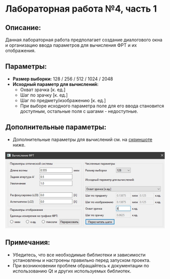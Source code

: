 # Лабораторная работа №4, часть 1


## Описание:

Данная лабораторная работа предполагает создание диалогового окна и организацию ввода параметров для вычисления ФРТ и их отображения. 


## Параметры:

- **Размер выборки:** 128 / 256 / 512 / 1024 / 2048
- **Исходный параметр для вычислений:** 
  - Охват зрачка [к. ед.]
  - Шаг по зрачку [к. ед.]
  - Шаг по предмету/изображению [к. ед.]
  - При выборе исходного параметра поле для его ввода становится доступным, остальные поля с шагами - недоступные.


## Дополнительные параметры:

- Дополнительные параметры для вычислений см. на [скриншоте](lab_4/part_1/screen.jpg) ниже.

![](lab_4/part_1/screen.jpg)


## Примечания:

- Убедитесь, что все необходимые библиотеки и зависимости установлены и настроены правильно перед запуском проекта.
- При возникновении проблем обращайтесь к документации по использованию Qt и других используемых библиотек.
